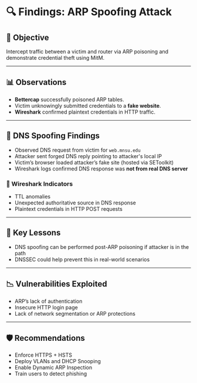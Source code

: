 # 🔍 Findings: ARP Spoofing Attack

## 🎯 Objective
Intercept traffic between a victim and router via ARP poisoning and demonstrate credential theft using MitM.

---

## 📊 Observations
- **Bettercap** successfully poisoned ARP tables.
- Victim unknowingly submitted credentials to a **fake website**.
- **Wireshark** confirmed plaintext credentials in HTTP traffic.

---

## 🧬 DNS Spoofing Findings

- Observed DNS request from victim for `web.mnsu.edu`
- Attacker sent forged DNS reply pointing to attacker's local IP
- Victim’s browser loaded attacker’s fake site (hosted via SEToolkit)
- Wireshark logs confirmed DNS response was **not from real DNS server**

### 📎 Wireshark Indicators

- TTL anomalies
- Unexpected authoritative source in DNS response
- Plaintext credentials in HTTP POST requests

---

## 🔐 Key Lessons

- DNS spoofing can be performed post-ARP poisoning if attacker is in the path
- DNSSEC could help prevent this in real-world scenarios

---

## 📉 Vulnerabilities Exploited
- ARP’s lack of authentication
- Insecure HTTP login page
- Lack of network segmentation or ARP protections

---

## 🛡️ Recommendations
- Enforce HTTPS + HSTS
- Deploy VLANs and DHCP Snooping
- Enable Dynamic ARP Inspection
- Train users to detect phishing

